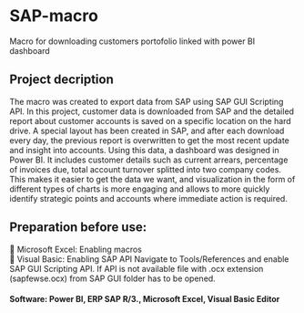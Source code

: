 # SAP-macro
Macro for downloading customers portofolio linked with power BI dashboard 

## Project decription

The macro was created to export data from SAP using SAP GUI Scripting API. In this project, customer data is downloaded from SAP and the detailed report about customer accounts is saved on a specific location on the hard drive. A special layout has been created in SAP, and after each download every day, the previous report is overwritten to get the most recent update and insight into accounts. Using this data, a dashboard was designed in Power BI. It includes customer details such as current arrears, percentage of invoices due, total account turnover splitted into two company codes.
This makes it easier to get the data we want, and visualization in the form of different types of charts is more engaging and allows to more quickly identify strategic points and accounts where immediate action is required. 

## Preparation before use:

:page_with_curl: Microsoft Excel: Enabling macros <br>
:page_with_curl: Visual Basic: Enabling SAP API Navigate to Tools/References and enable SAP GUI Scripting API. If API is not available file with .ocx extension (sapfewse.ocx) from SAP GUI folder has to be opened. 

#### Software: Power BI,  ERP SAP R/3., Microsoft Excel, Visual Basic Editor 
